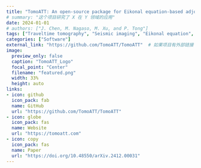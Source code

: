 ```yaml
---
title: "TomoATT: An open-source package for Eikonal equation-based adjoint-state traveltime tomography for seismic velocity and azimuthal anisotropy"
# summary: "这个项目研究了 X 在 Y 领域的应用"
date: 2024-01-01
# authors: ["J. Chen, M. Nagaso, M. Xu, and P. Tong"]
tags: ["Traveltime tomography", "Seismic imaging", "Eikonal equation", "Azimuthal anisotropy"]
categories: ["Software"]
external_link: "https://github.com/TomoATT/TomoATT"  # 如果项目有外部链接
image:
  preview_only: false
  caption: "TomoATT_Logo"
  focal_point: "Center"
  filename: "featured.png"
  width: 33%
  height: auto
links:
- icon: github
  icon_pack: fab
  name: GitHub
  url: "https://github.com/TomoATT/TomoATT"
- icon: globe
  icon_pack: fas
  name: Website
  url: "https://tomoatt.com"
- icon: copy
  icon_pack: fas
  name: Paper
  url: "https://doi.org/10.48550/arXiv.2412.00031"
---
```

<!-- 这里是项目的详细介绍，可以使用 **Markdown** 语法。 -->
